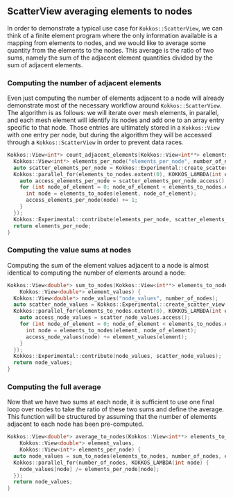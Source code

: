 ## ScatterView averaging elements to nodes

In order to demonstrate a typical use case for `Kokkos::ScatterView`, we can think of
a finite element program where the only information available is a mapping from elements
to nodes, and we would like to average some quantity from the elements to the nodes.
This average is the ratio of two sums, namely the sum of the adjacent element quantities
divided by the sum of adjacent elements.

### Computing the number of adjacent elements

Even just computing the number of elements adjacent to a node will already demonstrate most
of the necessary workflow around `Kokkos::ScatterView`.
The algorithm is as follows: we will iterate over mesh elements, in parallel, and each mesh
element will identify its nodes and add one to an array entry specific to that node.
Those entries are ultimately stored in a `Kokkos::View` with one entry per node, but
during the algorithm they will be accessed through a `Kokkos::ScatterView` in order to
prevent data races.

```c++
Kokkos::View<int*> count_adjacent_elements(Kokkos::View<int**> elements_to_nodes, int number_of_nodes) {
  Kokkos::View<int*> elements_per_node("elements_per_node", number_of_nodes);
  auto scatter_elements_per_node = Kokkos::Experimental::create_scatter_view(elements_per_node);
  Kokkos::parallel_for(elements_to_nodes.extent(0), KOKKOS_LAMBDA(int element) {
    auto access_elements_per_node = scatter_elements_per_node.access();
    for (int node_of_element = 0; node_of_element < elements_to_nodes.extent(1); ++node_of_element) {
      int node = elements_to_nodes(element, node_of_element);
      access_elements_per_node(node) += 1;
    }
  });
  Kokkos::Experimental::contribute(elements_per_node, scatter_elements_per_node);
  return elements_per_node;
}
```

### Computing the value sums at nodes

Computing the sum of the element values adjacent to a node is almost identical to computing
the number of elements around a node:

```c++
Kokkos::View<double*> sum_to_nodes(Kokkos::View<int**> elements_to_nodes, int number_of_nodes,
    Kokkos::View<double*> element_values) {
  Kokkos::View<double*> node_values("node_values", number_of_nodes);
  auto scatter_node_values = Kokkos::Experimental::create_scatter_view(node_values);
  Kokkos::parallel_for(elements_to_nodes.extent(0), KOKKOS_LAMBDA(int element) {
    auto access_node_values = scatter_node_values.access();
    for (int node_of_element = 0; node_of_element < elements_to_nodes.extent(1); ++node_of_element) {
      int node = elements_to_nodes(element, node_of_element);
      access_node_values(node) += element_values(element);
    }
  });
  Kokkos::Experimental::contribute(node_values, scatter_node_values);
  return node_values;
}
```

### Computing the full average

Now that we have two sums at each node, it is sufficient to use one final loop over nodes
to take the ratio of these two sums and define the average.
This function will be structured by assuming that the number of elements adjacent to each
node has been pre-computed.

```c++
Kokkos::View<double*> average_to_nodes(Kokkos::View<int**> elements_to_nodes, int number_of_nodes,
    Kokkos::View<double*> element_values,
    Kokkos::View<int*> elements_per_node) {
  auto node_values = sum_to_nodes(elements_to_nodes, number_of_nodes, element_values);
  Kokkos::parallel_for(number_of_nodes, KOKKOS_LAMBDA(int node) {
    node_values[node] /= elements_per_node[node];
  });
  return node_values;
}
```
